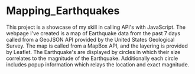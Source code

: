 # Mapping_Earthquakes
 This project is a showcase of my skill in calling API's with JavaScript.
The webpage I've created is a map of Earthquake data from the past 7 days 
called from a GeoJSON API provided by the United States Geological Survey.
The map is called from a MapBox API, and the layering is provided by
Leaflet. The Earthquake's are displayed by circles in which their size 
correlates to the magnitude of the Earthquake. Additionally each circle
includes popup information which relays the location and exact magnitude.
